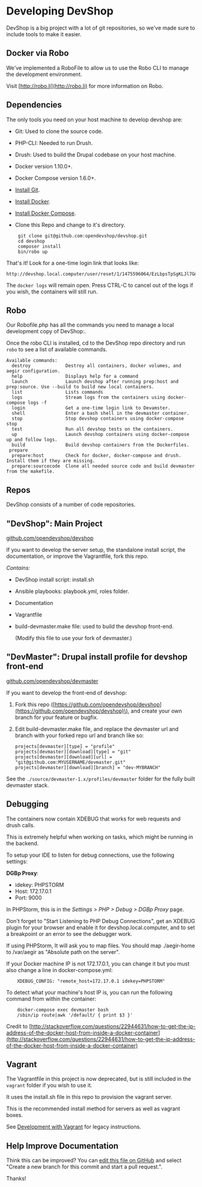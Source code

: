# Developing DevShop

DevShop is a big project with a lot of git repositories, so we've made sure to include tools to make it easier.

## Docker via Robo

We've implemented a RoboFile to allow us to use the Robo CLI to manage the development environment.

Visit [http://robo.li](http://robo.li) for more information on Robo.

## Dependencies

The only tools you need on your host machine to develop devshop are:

* Git: Used to clone the source code.
* PHP-CLI: Needed to run Drush.
* Drush: Used to build the Drupal codebase on your host machine.
* Docker version 1.10.0+.
* Docker Compose version 1.6.0+.
* [Install Git](https://git-scm.com/book/en/v2/Getting-Started-Installing-Git).
* [Install Docker](https://docs.docker.com/engine/installation/).
* [Install Docker Compose](https://github.com/docker/compose/releases).
* Clone this Repo and change to it's directory.

  ```text
   git clone git@github.com:opendevshop/devshop.git
   cd devshop
   composer install
   bin/robo up
  ```

That's it! Look for a one-time login link that looks like:

   ```text
   http://devshop.local.computer/user/reset/1/1475596064/EzLbpsTpSgKLJl7GmO0
   ```

   The `docker logs` will remain open. Press CTRL-C to cancel out of the logs if you wish, the containers will still run.

## Robo

Our Robofile.php has all the commands you need to manage a local development copy of DevShop:.

Once the robo CLI is installed, cd to the DevShop repo directory and run `robo` to see a list of available commands.

```text
Available commands:
  destroy             Destroy all containers, docker volumes, and aegir configuration.
  help                Displays help for a command
  launch              Launch devshop after running prep:host and prep:source. Use --build to build new local containers.
  list                Lists commands
  logs                Stream logs from the containers using docker-compose logs -f
  login               Get a one-time login link to Devamster.
  shell               Enter a bash shell in the devmaster container.
  stop                Stop devshop containers using docker-compose stop
  test                Run all devshop tests on the containers.
  up                  Launch devshop containers using docker-compose up and follow logs.
  build               Build devshop containers from the Dockerfiles. 
 prepare
  prepare:host        Check for docker, docker-compose and drush. Install them if they are missing.
  prepare:sourcecode  Clone all needed source code and build devmaster from the makefile.
```

## Repos

DevShop consists of a number of code repositories.

## "DevShop": Main Project

[github.com/opendevshop/devshop](http://github.com/opendevshop/devshop)

If you want to develop the server setup, the standalone install script, the documentation, or improve the Vagrantfile, fork this repo.

_Contains:_

* DevShop install script: install.sh
* Ansible playbooks: playbook.yml, roles folder.
* Documentation
* Vagrantfile 
* build-devmaster.make file: used to build the devshop front-end.

  \(Modify this file to use your fork of devmaster.\)

## "DevMaster": Drupal install profile for devshop front-end

[github.com/opendevshop/devmaster](http://github.com/opendevshop/devmaster)

If you want to develop the front-end of devshop:

1. Fork this repo \([https://github.com/opendevshop/devshop](https://github.com/opendevshop/devshop)\), and create your own branch for your feature or bugfix.
2. Edit build-devmaster.make file, and replace the devmaster url and branch with your forked repo url and branch like so:

   ```text
   projects[devmaster][type] = "profile"
   projects[devmaster][download][type] = "git"
   projects[devmaster][download][url] = "git@github.com:MYUSERNAME/devmaster.git"
   projects[devmaster][download][branch] = "dev-MYBRANCH"
   ```

See the `./source/devmaster-1.x/profiles/devmaster` folder for the fully built devmaster stack.

## Debugging

The containers now contain XDEBUG that works for web requests and drush calls.

This is extremely helpful when working on tasks, which might be running in the backend.

To setup your IDE to listen for debug connections, use the following settings:

**DGBp Proxy**:

* idekey: PHPSTORM
* Host: 172.17.0.1
* Port: 9000

In PHPStorm, this is in the _Settings &gt; PHP &gt; Debug &gt; DGBp Proxy_ page.

Don't forget to "Start Listening to PHP Debug Connections", get an XDEBUG plugin for your browser and enable it for devshop.local.computer, and to set a breakpoint or an error to see the debugger work.

If using PHPStorm, It will ask you to map files. You should map ./aegir-home to /var/aegir as "Absolute path on the server".

If your Docker machine IP is not 172.17.0.1, you can change it but you must also change a line in docker-compose.yml:

```text
    XDEBUG_CONFIG: "remote_host=172.17.0.1 idekey=PHPSTORM"
```

To detect what your machine's host IP is, you can run the following command from within the container:

```text
    docker-compose exec devmaster bash
    /sbin/ip route|awk '/default/ { print $3 }'
```

Credit to [http://stackoverflow.com/questions/22944631/how-to-get-the-ip-address-of-the-docker-host-from-inside-a-docker-container](http://stackoverflow.com/questions/22944631/how-to-get-the-ip-address-of-the-docker-host-from-inside-a-docker-container)

## Vagrant

The Vagrantfile in this project is now deprecated, but is still included in the `vagrant` folder if you wish to use it.

It uses the install.sh file in this repo to provision the vagrant server.

This is the recommended install method for servers as well as vagrant boxes.

See [Development with Vagrant](https://github.com/opendevshop/documentation/tree/4c1866b89e87467c5d6bad83343cb3e8de6230a5/development-vagrant.md) for legacy instructions.

## Help Improve Documentation

Think this can be improved? You can [edit this file on GitHub](https://github.com/opendevshop/devshop/edit/0.x/README.vagrant.md) and select "Create a new branch for this commit and start a pull request.".

Thanks!

